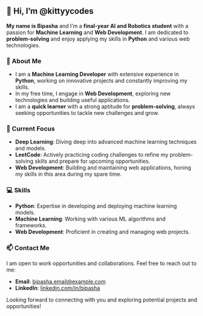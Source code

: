 ## 👋 Hi, I’m @kittyycodes

**My name is Bipasha** and I’m a **final-year AI and Robotics student** with a passion for **Machine Learning** and **Web Development**. I am dedicated to **problem-solving** and enjoy applying my skills in **Python** and various web technologies.

### 🌟 About Me
- I am a **Machine Learning Developer** with extensive experience in **Python**, working on innovative projects and constantly improving my skills.
- In my free time, I engage in **Web Development**, exploring new technologies and building useful applications.
- I am a **quick learner** with a strong aptitude for **problem-solving**, always seeking opportunities to tackle new challenges and grow.

### 🚀 Current Focus
- **Deep Learning**: Diving deep into advanced machine learning techniques and models.
- **LeetCode**: Actively practicing coding challenges to refine my problem-solving skills and prepare for upcoming opportunities.
- **Web Development**: Building and maintaining web applications, honing my skills in this area during my spare time.

### 💻 Skills
- **Python**: Expertise in developing and deploying machine learning models.
- **Machine Learning**: Working with various ML algorithms and frameworks.
- **Web Development**: Proficient in creating and managing web projects.

### 📫 Contact Me
I am open to work opportunities and collaborations. Feel free to reach out to me:

- **Email**: [bipasha.email@example.com](mailto:bipasha.mohanty.14@gmail.com)
- **LinkedIn**: [linkedin.com/in/bipasha](https://www.linkedin.com/in/contactbipasha)

Looking forward to connecting with you and exploring potential projects and opportunities!
